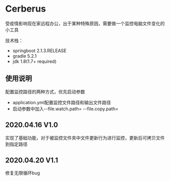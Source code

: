 # Cerberus

受疫情影响现在家远程办公，出于某种特殊原因，需要做一个监控电脑文件变化的小工具

技术栈：
* springboot 2.1.3.RELEASE
* gradle 5.2.1
* jdk 1.8(1.7+ required)

## 使用说明
配置监控路径的两种方式，优先启动参数
* application.yml配置监控文件路径和输出文件路径
* 启动参数中加入--file.watch.path= --file.copy.path=

## 2020.04.16 V1.0
实现了基础功能，对于被监控文件夹中文件更新行为进行监控，更新后可拷贝文件到指定路径

## 2020.04.20 V1.1
修复无限循环bug